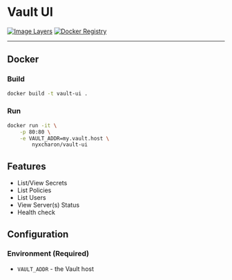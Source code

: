 # Vault UI


[![Image Layers](https://badge.imagelayers.io/nyxcharon/vault-ui:latest.svg)](https://imagelayers.io/?images=nyxcharon/vault-ui:latest)
[![Docker Registry](https://img.shields.io/docker/pulls/nyxcharon/vault-ui.svg)](https://registry.hub.docker.com/u/nyxcharon/vault-ui)

---

## Docker

### Build

```bash
docker build -t vault-ui .
```

### Run

```bash
docker run -it \
    -p 80:80 \
    -e VAULT_ADDR=my.vault.host \
        nyxcharon/vault-ui

```

## Features
* List/View Secrets
* List Policies
* List Users
* View Server(s) Status
* Health check

## Configuration
### Environment (Required)
  * `VAULT_ADDR` - the Vault host
